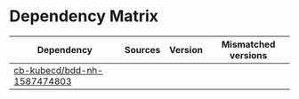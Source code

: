 # Dependency Matrix

Dependency | Sources | Version | Mismatched versions
---------- | ------- | ------- | -------------------
[cb-kubecd/bdd-nh-1587474803](https://github.com/cb-kubecd/bdd-nh-1587474803.git) |  | []() | 
